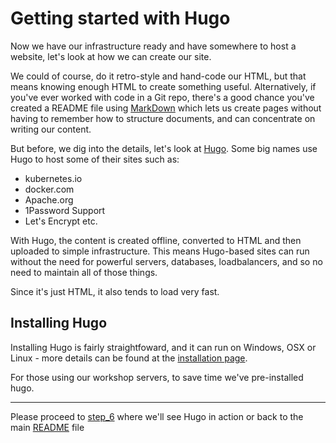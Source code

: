 # Getting started with Hugo
Now we have our infrastructure ready and have somewhere to host a website, let's look at how
we can create our site.

We could of course, do it retro-style and hand-code our HTML, but that means knowing enough HTML to create something useful.
Alternatively, if you've ever worked with code in a Git repo, there's a good chance you've created a README file 
using [MarkDown](https://www.markdownguide.org/) which lets us create pages without having to remember how
to structure documents, and can concentrate on writing our content.

But before, we dig into the details, let's look at [Hugo](https://gohugo.io). Some big names use Hugo to host some of their 
sites such as:
* kubernetes.io
* docker.com
* Apache.org
* 1Password Support
* Let's Encrypt etc.

With Hugo, the content is created offline, converted to HTML and then uploaded to simple infrastructure. This means 
Hugo-based sites can run without the need for powerful servers, databases, loadbalancers, and so no need to maintain
all of those things. 

Since it's just HTML, it also tends to load very fast.

## Installing Hugo
Installing Hugo is fairly straightfoward, and it can run on Windows, OSX or Linux - more details can be found at 
the [installation page](https://gohugo.io/installation/).

For those using our workshop servers, to save time we've pre-installed hugo.


---
Please proceed to [step_6](../step_6/README.md) where we'll see Hugo in action or
back to the main [README](../../README.md) file